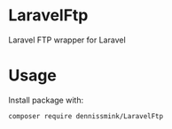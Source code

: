 # LaravelFtp
Laravel FTP wrapper for Laravel

# Usage

Install package with:

```composer require dennissmink/LaravelFtp```